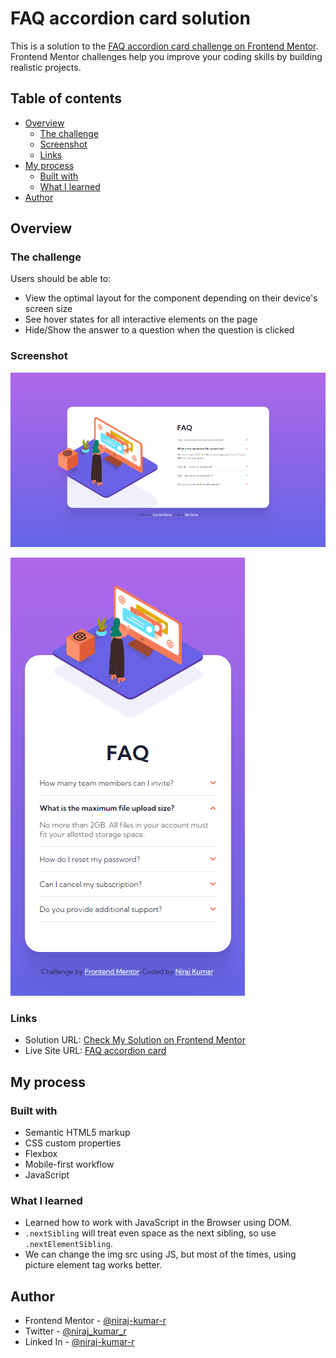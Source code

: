 # FAQ accordion card solution

This is a solution to the [FAQ accordion card challenge on Frontend Mentor](https://www.frontendmentor.io/challenges/faq-accordion-card-XlyjD0Oam). Frontend Mentor challenges help you improve your coding skills by building realistic projects.

## Table of contents

-   [Overview](#overview)
    -   [The challenge](#the-challenge)
    -   [Screenshot](#screenshot)
    -   [Links](#links)
-   [My process](#my-process)
    -   [Built with](#built-with)
    -   [What I learned](#what-i-learned)
-   [Author](#author)

## Overview

### The challenge

Users should be able to:

-   View the optimal layout for the component depending on their device's screen size
-   See hover states for all interactive elements on the page
-   Hide/Show the answer to a question when the question is clicked

### Screenshot

![finished-desktop](design/finished-desktop.png)

![finished-mobile](design/finished-mobile.png)

### Links

-   Solution URL: [Check My Solution on Frontend Mentor](https://www.frontendmentor.io/solutions/my-first-webpage-with-js-y6PuipE1P)
-   Live Site URL: [FAQ accordion card](https://niraj-faq-accordion-card.netlify.app/)

## My process

### Built with

-   Semantic HTML5 markup
-   CSS custom properties
-   Flexbox
-   Mobile-first workflow
-   JavaScript

### What I learned

-   Learned how to work with JavaScript in the Browser using DOM.
-   `.nextSibling` will treat even space as the next sibling, so use `.nextElementSibling`.
-   We can change the img src using JS, but most of the times, using picture element tag works better.

## Author

<!-- -   Website - [Add your name here](https://www.your-site.com) -->

-   Frontend Mentor - [@niraj-kumar-r](https://www.frontendmentor.io/profile/niraj-kumar-r)
-   Twitter - [@niraj_kumar_r](https://twitter.com/niraj_kumar_r)
-   Linked In - [@niraj-kumar-r](https://www.linkedin.com/in/niraj-kumar-r/)
